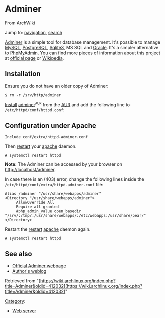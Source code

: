 # Adminer

From ArchWiki

Jump to: [navigation](#column-one), [search](#searchInput)

[Adminer](http://www.adminer.org/) is a simple tool for database management. It's possible to manage [MySQL](/index.php/MySQL "MySQL"), [PostgreSQL](/index.php/PostgreSQL "PostgreSQL"), [Sqlite3](/index.php/Sqlite3 "Sqlite3"), MS SQL and [Oracle](/index.php/Oracle "Oracle"). It's a simpler alternative to [PhpMyAdmin](/index.php/PhpMyAdmin "PhpMyAdmin"). You can find more pieces of information about this project at [official page](http://www.adminer.org/en/) or [Wikipedia](https://en.wikipedia.org/wiki/Adminer "wikipedia:Adminer").

## Installation

Ensure you do not have an older copy of Adminer:

```
$ rm -r /srv/http/adminer

```

[Install](/index.php/Install "Install") [adminer](https://aur.archlinux.org/packages/adminer/)<sup><small>AUR</small></sup> from the [AUR](/index.php/AUR "AUR") and add the following line to `/etc/httpd/conf/httpd.conf`:

## Configuration under Apache

```
Include conf/extra/httpd-adminer.conf

```

Then [restart](/index.php/Restart "Restart") your [apache](/index.php/Apache "Apache") daemon.

```
# systemctl restart httpd

```

**Note:** The Adminer can be accessed by your browser on [http://localhost/adminer](http://localhost/adminer).

In case there is an (403) error, change the following lines inside the `/etc/httpd/conf/extra/httpd-adminer.conf` file:

```
Alias /adminer "/usr/share/webapps/adminer"
<Directory "/usr/share/webapps/adminer">
     AllowOverride All
     Require all granted
     #php_admin_value open_basedir "/srv/:/tmp/:/usr/share/webapps/:/etc/webapps:/usr/share/pear/"
</Directory>

```

Restart the [restart](/index.php/Restart "Restart") [apache](/index.php/Apache "Apache") daemon again.

```
# systemctl restart httpd

```

## See also

*   [Official Adminer webpage](http://www.adminer.org/en/)
*   [Author's weblog](http://php.vrana.cz/)

Retrieved from "[https://wiki.archlinux.org/index.php?title=Adminer&oldid=412032](https://wiki.archlinux.org/index.php?title=Adminer&oldid=412032)"

[Category](/index.php/Special:Categories "Special:Categories"):

*   [Web server](/index.php/Category:Web_server "Category:Web server")